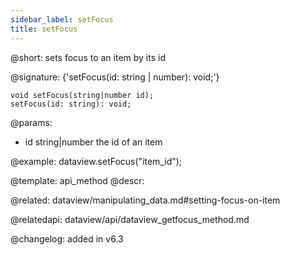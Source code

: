 ```yaml
---
sidebar_label: setFocus
title: setFocus
---          
```


@short: sets focus to an item by its id

@signature: {'setFocus(id: string | number): void;'}

```todoapi
void setFocus(string|number id);
setFocus(id: string): void;
```

@params:
- id	string|number      the id of an item

@example:
dataview.setFocus("item_id");


@template: api_method
@descr:

@related: dataview/manipulating_data.md#setting-focus-on-item

@relatedapi: dataview/api/dataview_getfocus_method.md

@changelog:
added in v6.3

